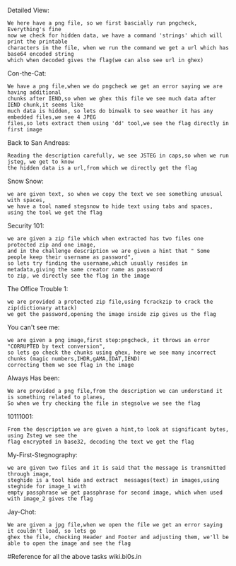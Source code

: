 Detailed View:
		
	We here have a png file, so we first bascially run pngcheck, Everything's fine
	now we check for hidden data, we have a command 'strings' which will print the printable
	characters in the file, when we run the command we get a url which has base64 encoded string 
	which when decoded gives the flag(we can also see url in ghex)

Con-the-Cat:

	We have a png file,when we do pngcheck we get an error saying we are having additional 
	chunks after IEND,so when we ghex this file we see much data after IEND chunk,it seems like 
	much data is hidden, so lets do binwalk to see weather it has any embedded files,we see 4 JPEG 
	files,so lets extract them using 'dd' tool,we see the flag directly in first image 

Back to San Andreas:
		
	Reading the description carefully, we see JSTEG in caps,so when we run jsteg, we get to know 
	the hidden data is a url,from which we directly get the flag

Snow Snow:
		
	we are given text, so when we copy the text we see something unusual with spaces,
	we have a tool named stegsnow to hide text using tabs and spaces, using the tool we get the flag

Security 101:
	
	we are given a zip file which when extracted has two files one protected zip and one image,
	and in the challenge description we are given a hint that " Some people keep their username as password",
	so lets try finding the username,which usually resides in metadata,giving the same creator name as password 
	to zip, we directly see the flag in the image

The Office Trouble 1:

	we are provided a protected zip file,using fcrackzip to crack the zip(dictionary attack)
	we get the password,opening the image inside zip gives us the flag

You can't see me:

	we are given a png image,first step:pngcheck, it throws an error "CORRUPTED by text conversion", 
	so lets go check the chunks using ghex, here we see many incorrect chunks (magic numbers,IHDR,gAMA,IDAT,IEND) 
	correcting them we see flag in the image

Always Has been:

	We are provided a png file,from the description we can understand it is something related to planes,
	So when we try checking the file in stegsolve we see the flag

10111001:
		
	From the description we are given a hint,to look at significant bytes, using Zsteg we see the 
	flag encrypted in base32, decoding the text we get the flag

My-First-Stegnography:
		
	we are given two files and it is said that the message is transmitted through image, 
	steghide is a tool hide and extract  messages(text) in images,using steghide for image_1 with 
	empty passphrase we get passphrase for second image, which when used with image_2 gives the flag

Jay-Chot:

	We are given a jpg file,when we open the file we get an error saying it couldn't load, so lets go 
	ghex the file, checking Header and Footer and adjusting them, we'll be able to open the image and see the flag

#Reference for all the above tasks wiki.bi0s.in 
